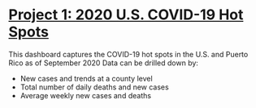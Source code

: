 # [Project 1: 2020 U.S. COVID-19 Hot Spots](https://solivaresdelamora.github.io/COVID-19/)
This dashboard captures the COVID-19 hot spots in the U.S. and Puerto Rico as of September 2020
Data can be drilled down by:
- New cases and trends at a county level
- Total number of daily deaths and new cases
- Average weekly new cases and deaths
